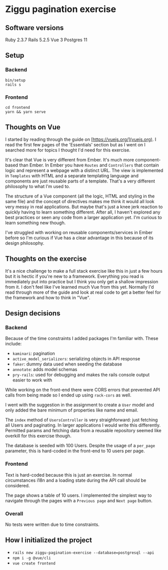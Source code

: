 # Ziggu pagination exercise

## Software versions
Ruby 2.3.7
Rails 5.2.5
Vue 3
Postgres 11

## Setup

### Backend
```
bin/setup
rails s
```

### Frontend
```
cd frontend
yarn && yarn serve
```

## Thoughts on Vue

I started by reading through the guide on [https://vuejs.org/](vuejs.org). I read the first few pages of the 'Essentials' section but as I went on I searched more for topics I thought I'd need for this exercise.

It's clear that Vue is very different from Ember. It's much more component-based than Ember. In Ember you have `Routes` and `Controllers` that contain logic and represent a webpage with a distinct URL. The view is implemented in `Templates` with HTML and a separate templating language and components are just reusable parts of a template. That's a very different philosophy to what I'm used to.

The structure of a Vue component (all the logic, HTML and styling in the same file) and the concept of directives makes me think it would all look very messy in real applications. But maybe that's just a knee jerk reaction to quickly having to learn something different. After all, I haven't explored any best practices or seen any code from a larger application yet. I'm curious to learn something new though.

I've struggled with working on reusable components/services in Ember before so I'm curious if Vue has a clear advantage in this because of its design philosophy.

## Thoughts on the exercise

It's a nice challenge to make a full stack exercise like this in just a few hours but it is hectic if you're new to a framework. Everything you read is immediately put into practice but I think you only get a shallow impression from it. I don't feel like I've learned much Vue from this yet. Normally I'd read through more of the guide and look at real code to get a better feel for the framework and how to think in "Vue".

## Design decisions

### Backend

Because of the time constraints I added packages I'm familiar with. These include:
- `kaminari`: pagination
- `active_model_serializers`: serializing objects in API response
- `faker`: dummy data used when seeding the database
- `annotate`: adds model schemas
- `pry-rails`: used for debugging and makes the rails console output easier to work with 

While working on the front-end there were CORS errors that prevented API calls from being made so I ended up using `rack-cors` as well.

I went with the suggestion in the assignment to create a `User` model and only added the bare minimum of properties like name and email.

The `index` method of `UsersController` is very straighforward: just fetching all Users and paginating. In larger applications I would write this differently. Permitted params and fetching data from a reusable repository seemed like overkill for this exercise though.

The database is seeded with 100 Users. Despite the usage of a `per_page` parameter, this is hard-coded in the front-end to 10 users per page. 

### Frontend

Text is hard-coded because this is just an exercise. In normal circumstances i18n and a loading state during the API call should be considered.

The page shows a table of 10 users. I implemented the simplest way to navigate through the pages with a `Previous page` and `Next page` button.

### Overall

No tests were written due to time constraints.


## How I initialized the project

- `rails new ziggu-pagination-exercise --database=postgresql --api`
- `npm i -g @vue/cli`
- `vue create frontend`